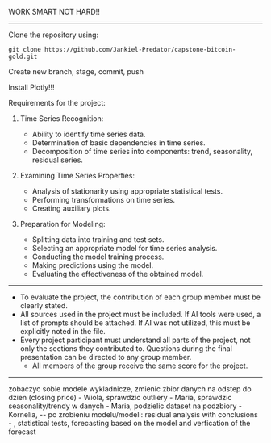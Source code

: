WORK SMART NOT HARD!!
_____________________________________________________

Clone the repository using:

```
git clone https://github.com/Jankiel-Predator/capstone-bitcoin-gold.git
```

Create new branch, stage, commit, push

Install Plotly!!!


Requirements for the project:
1. Time Series Recognition:
   - Ability to identify time series data.
   - Determination of basic dependencies in time series.
   - Decomposition of time series into components: trend, seasonality, residual series.

2. Examining Time Series Properties:
   - Analysis of stationarity using appropriate statistical tests.
   - Performing transformations on time series.
   - Creating auxiliary plots.

3. Preparation for Modeling:
   - Splitting data into training and test sets.
   - Selecting an appropriate model for time series analysis.
   - Conducting the model training process.
   - Making predictions using the model.
   - Evaluating the effectiveness of the obtained model.


_____________________________________________________
 - To evaluate the project, the contribution of each group member must be clearly stated.
- All sources used in the project must be included. If AI tools were used, a list of prompts should be attached. If AI was not utilized, this must be explicitly noted in the file.
- Every project participant must understand all parts of the project, not only the sections they contributed to. Questions during the final presentation can be directed to any group member.
   - All members of the group receive the same score for the project.

________________________
zobaczyc sobie modele wykladnicze,
zmienic zbior danych na odstep do dzien (closing price) - Wiola,
sprawdzic outliery - Maria,
sprawdzic seasonality/trendy w danych - Maria,
podzielic dataset na podzbiory - Kornelia,
-- po zrobieniu modelu/modeli:
residual analysis with conclusions - ,
statistical tests,
forecasting based on the model and verfication of the forecast
